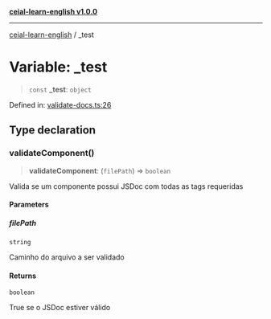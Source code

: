 [**ceial-learn-english v1.0.0**](../README.md)

***

[ceial-learn-english](../globals.md) / \_test

# Variable: \_test

> `const` **\_test**: `object`

Defined in: [validate-docs.ts:26](https://github.com/carlosedupm/ceial-learn-english/blob/60627699238adf0b1bc449d7e22a1355989977b3/scripts/validate-docs.ts#L26)

## Type declaration

### validateComponent()

> **validateComponent**: (`filePath`) => `boolean`

Valida se um componente possui JSDoc com todas as tags requeridas

#### Parameters

##### filePath

`string`

Caminho do arquivo a ser validado

#### Returns

`boolean`

True se o JSDoc estiver válido
